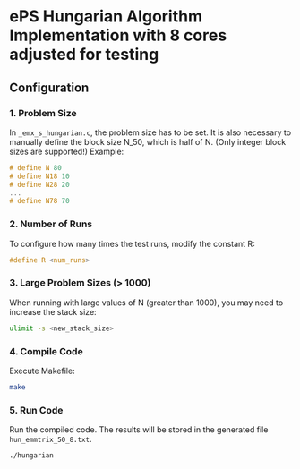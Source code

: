 # ePS Hungarian Algorithm Implementation with 8 cores adjusted for testing

## Configuration

### 1. Problem Size
In `_emx_s_hungarian.c`, the problem size has to be set. It is also necessary to manually define the block size N_50, which is half of N. (Only integer block sizes are supported!)
Example:

```c
# define N 80 
# define N18 10
# define N28 20
...
# define N78 70
```

### 2. Number of Runs
To configure how many times the test runs, modify the constant R:
```c
#define R <num_runs>
```

### 3. Large Problem Sizes (> 1000)
When running with large values of N (greater than 1000), you may need to increase the stack size:
```bash
ulimit -s <new_stack_size>
```
### 4. Compile Code
Execute Makefile:
```bash
make
```

### 5. Run Code
Run the compiled code. The results will be stored in the generated file `hun_emmtrix_50_8.txt`.
```bash
./hungarian
```
